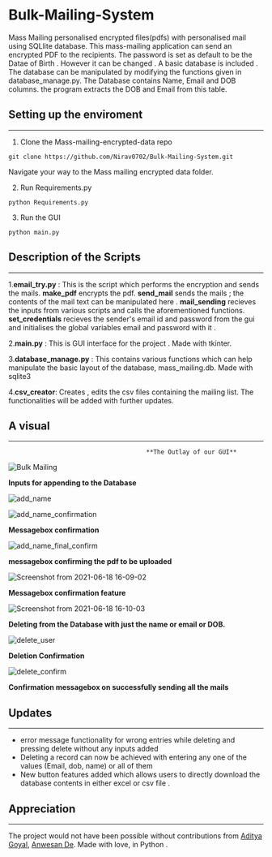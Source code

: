 # Bulk-Mailing-System
Mass Mailing personalised encrypted files(pdfs) with personalised mail using SQLlite database. This mass-mailing application can send an encrypted PDF to the recipients. The password is set as default to be the Datae of Birth . However it can be changed . A basic database is included . The database can be manipulated by modifying the functions given in database_manage.py. The Database contains Name, Email and DOB columns. the program extracts the DOB and Email from this table. 

## Setting up the enviroment
------------------------------------------------------------------------

1. Clone the Mass-mailing-encrypted-data repo

```
git clone https://github.com/Nirav0702/Bulk-Mailing-System.git
```
Navigate your way to the Mass mailing encrypted data folder. 

2. Run Requirements.py

```
python Requirements.py
```

3. Run the GUI 

```
python main.py
```

## Description of the Scripts
-----------------------------------------------------------------------

1.**email_try.py** : This is the script which performs the encryption and sends the mails. **make_pdf** encrypts the pdf. **send_mail** sends the mails ; the contents of the mail text can be manipulated here . **mail_sending** recieves the inputs from various scripts and calls the aforementioned functions. **set_credentials** recieves the sender's email id and password from the gui and initialises the global variables email and password with it .

2.**main.py** : This is GUI interface for the project . Made with tkinter. 

3.**database_manage.py** : This contains various functions which can help manipulate the basic layout of the database, mass_mailing.db. Made with sqlite3

4.**csv_creator**: Creates , edits the csv files containing the mailing list. The functionalities will be added with further updates. 


## A visual 
-------------------------------------------------------------------------
                                          **The Outlay of our GUI**

![Bulk Mailing](https://user-images.githubusercontent.com/54586517/125111264-53157a00-e103-11eb-973b-d2b232010234.png)

**Inputs for appending to the Database**

![add_name](https://user-images.githubusercontent.com/54586517/125112725-2b271600-e105-11eb-86e2-d109c706d9a8.png)

![add_name_confirmation](https://user-images.githubusercontent.com/54586517/125112902-75a89280-e105-11eb-8518-34588a35a6e3.png)

**Messagebox confirmation**

![add_name_final_confirm](https://user-images.githubusercontent.com/54586517/125113748-aa691980-e106-11eb-80f4-3b8468a692fa.png)

**messagebox confirming the pdf to be uploaded**

![Screenshot from 2021-06-18 16-09-02](https://user-images.githubusercontent.com/64825911/122552207-a1c77b00-d053-11eb-8b6a-d0a15726abcc.png)

**Messagebox confirmation feature**

![Screenshot from 2021-06-18 16-10-03](https://user-images.githubusercontent.com/64825911/122552242-ae4bd380-d053-11eb-9197-e5169634cf0d.png)

**Deleting from the Database with just the name or email or DOB.**

![delete_user](https://user-images.githubusercontent.com/54586517/125114157-354a1400-e107-11eb-8394-2888db09ec03.png)

**Deletion Confirmation**

![delete_confirm](https://user-images.githubusercontent.com/54586517/125114275-6591b280-e107-11eb-9bb9-abf7a5464b2e.png)


**Confirmation messagebox on successfully sending all the mails**



## Updates
---------------------------------------------------------------------------
- error message functionality for wrong entries while deleting and pressing delete without any inputs added
- Deleting a record can now be achieved with entering any one of the values (Email, dob, name) or all of them 
- New button features added which allows users to directly download the database contents in either excel or csv file .




## Appreciation
---------------------------------------------------------------------------

The project would not have been possible without contributions from [Aditya Goyal](https://github.com/adigo12), [Anwesan De](https://github.com/19-ade). Made with love,  in Python .
